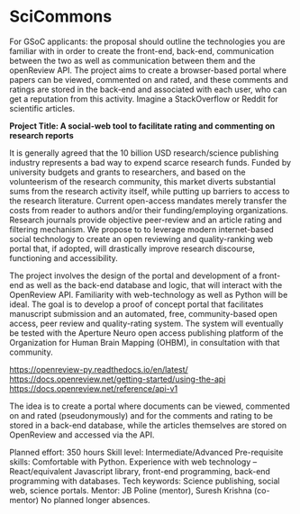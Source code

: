 # SciCommons

For GSoC applicants: the proposal should outline the technologies you are familiar with in order to create the front-end, back-end, communication between the two as well as communication between them and the openReview API. The project aims to create a browser-based portal where papers can be viewed, commented on and rated, and these comments and ratings are stored in the back-end and associated with each user, who can get a reputation from this activity. Imagine a StackOverflow or Reddit for scientific articles. 

**Project Title: A social-web tool to facilitate rating and commenting on research reports**
 
It is generally agreed that the 10 billion USD research/science publishing industry represents a bad way to expend scarce research funds. Funded by university budgets and grants to researchers, and based on the volunteerism of the research community, this market diverts substantial sums from the research activity itself, while putting up barriers to access to the research literature. Current open-access mandates merely transfer the costs from reader to authors and/or their funding/employing organizations. Research journals provide objective peer-review and an article rating and filtering mechanism. We propose to to leverage modern internet-based social technology to create an open reviewing and quality-ranking web portal that, if adopted, will drastically improve research discourse, functioning and accessibility.
 
The project involves the design of the portal and development of a front-end as well as the back-end database and logic, that will interact with the OpenReview API. Familiarity with web-technology as well as Python will be ideal. The goal is to develop a proof of concept portal that facilitates manuscript submission and an automated, free, community-based open access, peer review and quality-rating system. The system will eventually be tested with the Aperture Neuro open access publishing platform of the Organization for Human Brain Mapping (OHBM), in consultation with that community.

https://openreview-py.readthedocs.io/en/latest/
https://docs.openreview.net/getting-started/using-the-api
https://docs.openreview.net/reference/api-v1

The idea is to create a portal where documents can be viewed, commented on and rated (pseudonymously) and for the comments and rating to be stored in a back-end database, while the articles themselves are stored on OpenReview and accessed via the API.
 
Planned effort: 350 hours 
Skill level: Intermediate/Advanced
Pre-requisite skills: Comfortable with Python. Experience with web technology – React/equivalent Javascript library, front-end programming, back-end programming with databases.
Tech keywords: Science publishing, social web, science portals.
Mentor: JB Poline (mentor), Suresh Krishna (co-mentor)
No planned longer absences.
